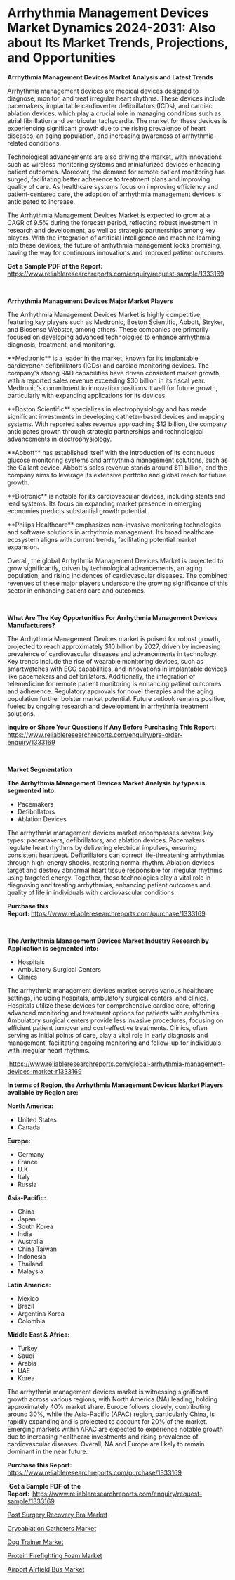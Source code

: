 <p><h1>Arrhythmia Management Devices Market Dynamics 2024-2031: Also about Its Market Trends, Projections, and Opportunities</h1></p><p><strong>Arrhythmia Management Devices Market Analysis and Latest Trends</strong></p>
<p><p>Arrhythmia management devices are medical devices designed to diagnose, monitor, and treat irregular heart rhythms. These devices include pacemakers, implantable cardioverter defibrillators (ICDs), and cardiac ablation devices, which play a crucial role in managing conditions such as atrial fibrillation and ventricular tachycardia. The market for these devices is experiencing significant growth due to the rising prevalence of heart diseases, an aging population, and increasing awareness of arrhythmia-related conditions.</p><p>Technological advancements are also driving the market, with innovations such as wireless monitoring systems and miniaturized devices enhancing patient outcomes. Moreover, the demand for remote patient monitoring has surged, facilitating better adherence to treatment plans and improving quality of care. As healthcare systems focus on improving efficiency and patient-centered care, the adoption of arrhythmia management devices is anticipated to increase.</p><p>The Arrhythmia Management Devices Market is expected to grow at a CAGR of 9.5% during the forecast period, reflecting robust investment in research and development, as well as strategic partnerships among key players. With the integration of artificial intelligence and machine learning into these devices, the future of arrhythmia management looks promising, paving the way for continuous innovations and improved patient outcomes.</p></p>
<p><strong>Get a Sample PDF of the Report:&nbsp;</strong> <a href="https://www.reliableresearchreports.com/enquiry/request-sample/1333169?utm_campaign=37&utm_medium=2&utm_source=Github&utm_content=ia&utm_term=11122024&utm_id=arrhythmia-management-devices">https://www.reliableresearchreports.com/enquiry/request-sample/1333169</a></p>
<p>&nbsp;</p>
<p><strong>Arrhythmia Management Devices Major Market Players</strong></p>
<p><p>The Arrhythmia Management Devices Market is highly competitive, featuring key players such as Medtronic, Boston Scientific, Abbott, Stryker, and Biosense Webster, among others. These companies are primarily focused on developing advanced technologies to enhance arrhythmia diagnosis, treatment, and monitoring.</p><p>**Medtronic** is a leader in the market, known for its implantable cardioverter-defibrillators (ICDs) and cardiac monitoring devices. The company's strong R&D capabilities have driven consistent market growth, with a reported sales revenue exceeding $30 billion in its fiscal year. Medtronic's commitment to innovation positions it well for future growth, particularly with expanding applications for its devices.</p><p>**Boston Scientific** specializes in electrophysiology and has made significant investments in developing catheter-based devices and mapping systems. With reported sales revenue approaching $12 billion, the company anticipates growth through strategic partnerships and technological advancements in electrophysiology.</p><p>**Abbott** has established itself with the introduction of its continuous glucose monitoring systems and arrhythmia management solutions, such as the Gallant device. Abbott's sales revenue stands around $11 billion, and the company aims to leverage its extensive portfolio and global reach for future growth.</p><p>**Biotronic** is notable for its cardiovascular devices, including stents and lead systems. Its focus on expanding market presence in emerging economies predicts substantial growth potential.</p><p>**Philips Healthcare** emphasizes non-invasive monitoring technologies and software solutions in arrhythmia management. Its broad healthcare ecosystem aligns with current trends, facilitating potential market expansion.</p><p>Overall, the global Arrhythmia Management Devices Market is projected to grow significantly, driven by technological advancements, an aging population, and rising incidences of cardiovascular diseases. The combined revenues of these major players underscore the growing significance of this sector in enhancing patient care and outcomes.</p></p>
<p>&nbsp;</p>
<p><strong>What Are The Key Opportunities For Arrhythmia Management Devices Manufacturers?</strong></p>
<p><p>The Arrhythmia Management Devices market is poised for robust growth, projected to reach approximately $10 billion by 2027, driven by increasing prevalence of cardiovascular diseases and advancements in technology. Key trends include the rise of wearable monitoring devices, such as smartwatches with ECG capabilities, and innovations in implantable devices like pacemakers and defibrillators. Additionally, the integration of telemedicine for remote patient monitoring is enhancing patient outcomes and adherence. Regulatory approvals for novel therapies and the aging population further bolster market potential. Future outlook remains positive, fueled by ongoing research and development in arrhythmia treatment solutions.</p></p>
<p><strong>Inquire or Share Your Questions If Any Before Purchasing This Report:</strong> <a href="https://www.reliableresearchreports.com/enquiry/pre-order-enquiry/1333169?utm_campaign=37&utm_medium=2&utm_source=Github&utm_content=ia&utm_term=11122024&utm_id=arrhythmia-management-devices">https://www.reliableresearchreports.com/enquiry/pre-order-enquiry/1333169</a></p>
<p>&nbsp;</p>
<p><strong>Market Segmentation</strong></p>
<p><strong>The Arrhythmia Management Devices Market Analysis by types is segmented into:</strong></p>
<p><ul><li>Pacemakers</li><li>Defibrillators</li><li>Ablation Devices</li></ul></p>
<p><p>The arrhythmia management devices market encompasses several key types: pacemakers, defibrillators, and ablation devices. Pacemakers regulate heart rhythms by delivering electrical impulses, ensuring consistent heartbeat. Defibrillators can correct life-threatening arrhythmias through high-energy shocks, restoring normal rhythm. Ablation devices target and destroy abnormal heart tissue responsible for irregular rhythms using targeted energy. Together, these technologies play a vital role in diagnosing and treating arrhythmias, enhancing patient outcomes and quality of life in individuals with cardiovascular conditions.</p></p>
<p><strong>Purchase this Report:&nbsp;</strong><a href="https://www.reliableresearchreports.com/purchase/1333169?utm_campaign=37&utm_medium=2&utm_source=Github&utm_content=ia&utm_term=11122024&utm_id=arrhythmia-management-devices">https://www.reliableresearchreports.com/purchase/1333169</a></p>
<p>&nbsp;</p>
<p><strong>The Arrhythmia Management Devices Market Industry Research by Application is segmented into:</strong></p>
<p><ul><li>Hospitals</li><li>Ambulatory Surgical Centers</li><li>Clinics</li></ul></p>
<p><p>The arrhythmia management devices market serves various healthcare settings, including hospitals, ambulatory surgical centers, and clinics. Hospitals utilize these devices for comprehensive cardiac care, offering advanced monitoring and treatment options for patients with arrhythmias. Ambulatory surgical centers provide less invasive procedures, focusing on efficient patient turnover and cost-effective treatments. Clinics, often serving as initial points of care, play a vital role in early diagnosis and management, facilitating ongoing monitoring and follow-up for individuals with irregular heart rhythms.</p></p>
<p><a href="https://www.reliableresearchreports.com/global-arrhythmia-management-devices-market-r1333169?utm_campaign=37&utm_medium=2&utm_source=Github&utm_content=ia&utm_term=11122024&utm_id=arrhythmia-management-devices">&nbsp;https://www.reliableresearchreports.com/global-arrhythmia-management-devices-market-r1333169</a></p>
<p><strong>In terms of Region, the Arrhythmia Management Devices Market Players available by Region are:</strong></p>
<p>
    <p> <strong> North America: </strong>
        <ul>
            <li>United States</li>
            <li>Canada</li>
        </ul>
        </p> 
    <p> <strong> Europe: </strong>
        <ul>
            <li>Germany</li>
            <li>France</li>
            <li>U.K.</li>
            <li>Italy</li>
            <li>Russia</li>
        </ul>
        </p> 
    <p> <strong> Asia-Pacific: </strong>
        <ul>
            <li>China</li>
            <li>Japan</li>
            <li>South Korea</li>
            <li>India</li>
            <li>Australia</li>
            <li>China Taiwan</li>
            <li>Indonesia</li>
            <li>Thailand</li>
            <li>Malaysia</li>
        </ul>
        </p> 
    <p> <strong> Latin America: </strong>
        <ul>
            <li>Mexico</li>
            <li>Brazil</li>
            <li>Argentina Korea</li>
            <li>Colombia</li>
        </ul>
        </p> 
    <p> <strong> Middle East & Africa: </strong>
        <ul>
            <li>Turkey</li>
            <li>Saudi</li>
            <li>Arabia</li>
            <li>UAE</li>
            <li>Korea</li>
        </ul>
    </p>
    </p>
<p><p>The arrhythmia management devices market is witnessing significant growth across various regions, with North America (NA) leading, holding approximately 40% market share. Europe follows closely, contributing around 30%, while the Asia-Pacific (APAC) region, particularly China, is rapidly expanding and is projected to account for 20% of the market. Emerging markets within APAC are expected to experience notable growth due to increasing healthcare investments and rising prevalence of cardiovascular diseases. Overall, NA and Europe are likely to remain dominant in the near future.</p></p>
<p><strong>Purchase this Report: </strong><a href="https://www.reliableresearchreports.com/purchase/1333169?utm_campaign=37&utm_medium=2&utm_source=Github&utm_content=ia&utm_term=11122024&utm_id=arrhythmia-management-devices">https://www.reliableresearchreports.com/purchase/1333169</a></p>
<p>&nbsp;<strong>Get a Sample PDF of the Report:&nbsp;&nbsp;</strong><a href="https://www.reliableresearchreports.com/enquiry/request-sample/1333169?utm_campaign=37&utm_medium=2&utm_source=Github&utm_content=ia&utm_term=11122024&utm_id=arrhythmia-management-devices">https://www.reliableresearchreports.com/enquiry/request-sample/1333169</a></p>
<p><strong></strong></p>
<p><p><a href="https://www.linkedin.com/pulse/global-post-surgery-recovery-bra-market-scope-its-rapid-umpic?utm_campaign=37&utm_medium=2&utm_source=Github&utm_content=ia&utm_term=11122024&utm_id=arrhythmia-management-devices">Post Surgery Recovery Bra Market</a></p><p><a href="https://github.com/joannesouthgate/Market-Research-Report-List-5/blob/main/cryoablation-catheters-market.md?utm_campaign=37&utm_medium=2&utm_source=Github&utm_content=ia&utm_term=11122024&utm_id=arrhythmia-management-devices">Cryoablation Catheters Market</a></p><p><a href="https://www.linkedin.com/pulse/future-dog-trainer-market-key-growth-drivers-forecasted-utdif?utm_campaign=37&utm_medium=2&utm_source=Github&utm_content=ia&utm_term=11122024&utm_id=arrhythmia-management-devices">Dog Trainer Market</a></p><p><a href="https://www.linkedin.com/pulse/forecasting-protein-firefighting-foam-market-2024-2031-report-nwloc?utm_campaign=37&utm_medium=2&utm_source=Github&utm_content=ia&utm_term=11122024&utm_id=arrhythmia-management-devices">Protein Firefighting Foam Market</a></p><p><a href="https://github.com/wwwkeltoum/Market-Research-Report-List-5/blob/main/airport-airfield-bus-market.md?utm_campaign=37&utm_medium=2&utm_source=Github&utm_content=ia&utm_term=11122024&utm_id=arrhythmia-management-devices">Airport Airfield Bus Market</a></p></p>
